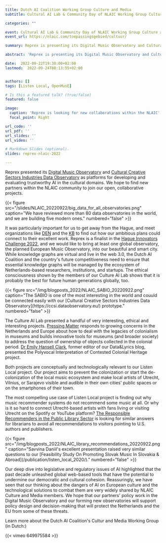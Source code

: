 ```yaml
---
title: Dutch AI Coalition Working Group Culture and Media
subtitle: Cultural AI Lab & Community Day of NLAIC Working Group Culture and Media

categories: ""

event: Cultural AI Lab & Community Day of NLAIC Working Group Culture and Media
event_url: https://nlaic.com/toepassingsgebied/cultuur/

summary: Reprex is presenting its Digital Music Observatory and Cultural Creative Sectors Industries Data Observatory as platforms for developing and evaluating trustworthy AI in the cultural domains. We hope to find new partners within the NLAIC community to join our open, collaborative projects.

abstract: 'Reprex is presenting its Digital Music Observatory and Cultural Creative Sectors Industries Data Observatory as platforms for developing and evaluating trustworthy AI in the cultural domains. We hope to find new partners within the NLAIC community to join our open, collaborative projects.'

date:  2022-09-22T19:30:00+02:00
lastmod:  2022-09-24T08:13:55+02:00


authors: []
tags: [Listen Local, OpenMusE]

# Is this a featured talk? (true/false)
featured: false

image:
  caption: 'Reprex is looking for new collaborations within the NLAIC'
  focal_point: Right

url_code: ''
url_pdf: ''
url_slides: ''
url_video: ''

# Markdown Slides (optional).
slides: reprex-nlaic-2022

---
```


Reprex presented its [Digital Music Observatory](https://music.dataobservatory.eu/) and [Cultural Creative Sectors Industries Data Observatory](https://ccsi.dataobservatory.eu/) as platforms for developing and evaluating trustworthy AI in the cultural domains. We hope to find new partners within the NLAIC community to join our open, collaborative projects.

<td style="text-align: center;">{{< figure src="/slides/NLAIC_20220922/big_data_for_all_observatories.png" caption="We have reviewed more than 80 data observatories in the world, and we are building five modern ones." numbered="false" >}}</td>

It was particularly important for us to get away from the Hague, and meet organizations like [DEN](https://www.den.nl/over-ons/english) and the [KB](https://www.kb.nl/) to find out how our ambitious plans could connect to their excellent work. Reprex is a finalist in the [Hague Innovators Challenge 2022](/talk/impactcity-startup-support-xl/), and we would like to bring at least one global observatory, the planned European Music Observatory, into our beautiful and smart city. While knowledge graphs are virtual and live in the web 3.0, the Dutch AI Coalition and the country's future competitiveness need to ensure that essential knowledge graphs will be managed by the ecosystem of Netherlands-based researchers, institutions, and startups. The ethical consciousness shown by the members of our Culture AI Lab shows that it is probably the best for future human generations globally, too.


<td style="text-align: center;">{{< figure src="/img/blogposts_2022/NLAIC_SABIO_20220922.png" caption="The SABIO is one of the most interesting in the world and couuld be connected easily with our [Cultural Creative Sectors Industries Data Observatory](https://ccsi.dataobservatory.eu/) prototype." numbered="false" >}}</td>

The Culture AI Lab presented a handful of very interesting, ethical and interesting projects. [Pressing Matter](https://pressingmatter.nl/) responds to growing concerns in the Netherlands and Europe about how to deal with the legacies of colonialism in museums and builds innovative tools for museums (and broader society) to address the question of ownership of objects collected in the colonial period. [Dr Emily Hansell Clark](https://picch-project.org/Emily-1), former editor of our Data&Lyrics blog, presented the Polyvocal Interpretation of Contested Colonial Heritage project.

Both projects are conceptually and technologically relevant to our Listen Local project. Our project aims to prevent the colonization or start the de-colonization of the local music ecosystem and make local artists of Utrecht, Vilnius, or Sarajevo visible and audible in their own cities' public spaces or on the smartphones of their town.

The most compelling use case of Listen Local project is finding out why music recommender systems do not recommend some music at all. Or why is it so hard to connect Utrecht-based artists with fans living or visiting Utrecht on the Spotify or YouTube platform? [The Responsible Recommenders in the Public Library Sector](https://dl.acm.org/doi/abs/10.1145/3514094.3539536) is looking for similar answers for librarians to avoid all recommendations to visitors pointing to U.S. authors and publishers.

<td style="text-align: center;">{{< figure src="/img/blogposts_2022/NLAIC_library_recommendations_20220922.png" caption="Savvina Daniil's excellent presentation raised very similar questions to our [Feasibility Study On Promoting Slovak Music In Slovakia & Abroad](/publication/listen_local_2020/)." numbered="false" >}}</td>

Our deep dive into legislative and regulatory issues of AI highlighted that the past decade unleashed global web-based tools that have the potential to undermine our democratic and cultural cohesion. Reassuringly, we have seen that our thinking about the dangers of AI on European culture and the technological solutions to combat them are very widely shared by NLAIC Culture and Media members. We hope that our partners'  policy work in the Digital Music Observatory and our forming new observatories will support policy design and decision-making that will protect the Netherlands and the EU from some of these threats. 



Learn more about the Dutch AI Coalition's Cultur and Media Working Group (in Dutch:)

{{< vimeo 649975584 >}}
